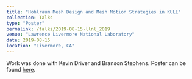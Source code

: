 ```yaml
---
title: "Hohlraum Mesh Design and Mesh Motion Strategies in KULL"
collection: Talks
type: "Poster"
permalink: /talks/2019-08-15-llnl_2019
venue: "Lawrence Livermore National Laboratory"
date: 2019-08-15
location: "Livermore, CA"
---
```


Work was done with Kevin Driver and Branson Stephens. Poster can be found [here](https://aaronmlarsen.github.io/files/kull.pdf).

